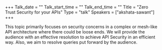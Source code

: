 +++
Talk_date = ""
Talk_start_time = ""
Talk_end_time = ""
Title = "Zero Trust Security for your APIs"
Type = "talk"
Speakers = ["akshata-sawant"]
+++

This topic primarily focuses on security concerns in a complex or mesh-like API architecture where there could be loose ends. We will provide the audience with an effective resolution to achieve API Security in an efficient way. Also, we aim to resolve queries put forward by the audience.

